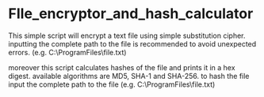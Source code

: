 # FIle_encryptor_and_hash_calculator

This simple script will encrypt a text file using simple substitution cipher. 
inputting the complete path to the file is recommended to avoid unexpected errors.  (e.g. C:\ProgramFiles\file.txt)

moreover this script calculates hashes of the file and prints it in a hex digest.
available algorithms are MD5, SHA-1 and SHA-256.
to hash the file input the complete path to the file (e.g. C:\ProgramFiles\file.txt)

